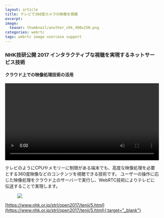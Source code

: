 ```yaml
---
layout: article
title: テレビで360度カメラの映像を視聴
excerpt: 
image:
  teaser: thumbnail/another_nhk_400x250.png
categories: webrtc
tags: webrtc image usercase support
---
```


### NHK技研公開 2017 インタラクティブな視聴を実現するネットサービス技術

#### クラウド上での映像処理技術の活用

<video width="100%" src="{{ site.url }}/images/pages/nhk.mp4" autoplay controls loop></video>

テレビのようにCPUやメモリーに制限がある端末でも、高度な映像処理を必要とする360度映像などのコンテンツを視聴できる技術です。
ユーザーの操作に応じた映像処理をクラウド上のサーバーで実行し、WebRTC技術によりテレビに伝送することで実現します。

<figure>
	<img src="{{ site.url }}/images/pages/nhk.jpg">
</figure>

[https://www.nhk.or.jp/strl/open2017/tenji/5.html](https://www.nhk.or.jp/strl/open2017/tenji/5.html){:target="_blank"}
